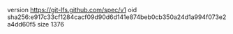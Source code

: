 version https://git-lfs.github.com/spec/v1
oid sha256:e917c33cf1284cacf09d90d6d141e874beb0cb350a24d1a994f073e2a4dd60f5
size 1376
